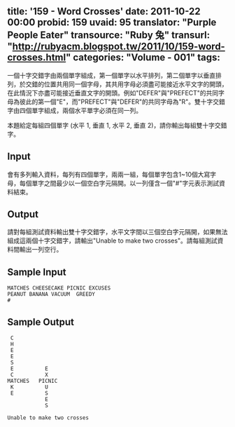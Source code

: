 title: '159 - Word Crosses'
date: 2011-10-22 00:00
probid: 159
uvaid: 95
translator: "Purple People Eater"
transource: "Ruby 兔"
transurl: "http://rubyacm.blogspot.tw/2011/10/159-word-crosses.html"
categories: "Volume - 001"
tags:
---

一個十字交錯字由兩個單字組成，第一個單字以水平排列，第二個單字以垂直排列，於交錯的位置共用同一個字母，其共用字母必須盡可能接近水平文字的開頭，在此情況下亦盡可能接近垂直文字的開頭。例如"DEFER"與"PREFECT"的共同字母為彼此的第一個"E"，而"PREFECT"與"DEFER"的共同字母為"R"。雙十字交錯字由四個單字組成，兩個水平單字必須在同一列。

本題給定每組四個單字 (水平 1, 垂直 1, 水平 2, 垂直 2)，請你輸出每組雙十字交錯字。

<!-- more -->

## Input ##

會有多列輸入資料，每列有四個單字，兩兩一組，每個單字包含1~10個大寫字母，每個單字之間最少以一個空白字元隔開。以一列僅含一個"#"字元表示測試資料結束。

## Output ##

請對每組測試資料輸出雙十字交錯字，水平文字間以三個空白字元隔開，如果無法組成這兩個十字交錯字，請輸出"Unable to make two crosses"。請每組測試資料間輸出一列空行。

## Sample Input ##

	MATCHES CHEESECAKE PICNIC EXCUSES
	PEANUT BANANA VACUUM  GREEDY
	#

## Sample Output ##

	 C
	 H
	 E
	 E
	 S
	 E          E
	 C          X
	MATCHES   PICNIC
	 K          U
	 E          S
	            E
	            S

	Unable to make two crosses